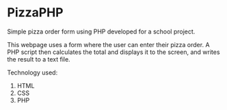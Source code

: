 # PizzaPHP
Simple pizza order form using PHP developed for a school project.

This webpage uses a form where the user can enter their pizza order. 
A PHP script then calculates the total and displays it to the screen, and writes the result to a text file.

Technology used:
1. HTML
2. CSS
3. PHP
